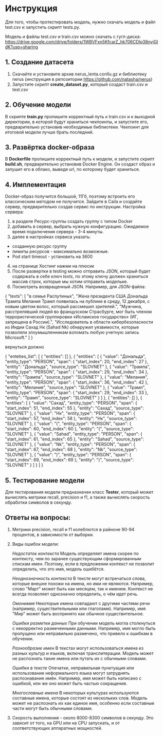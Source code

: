 # Инструкция

Для того, чтобы протестировать модель, нужно скачать модель и файл test.csv и запустить скрипт tests.py.

Модель и файлы test.csv и train.csv можно скачать с гугл-диска: https://drive.google.com/drive/folders/1WBVFxn5KfcarZ_hk706CDlp38nyjGIdK?usp=sharing

## 1. Создание датасета

1. Скачайте и установите архив nerus_lenta.conllu.gz и библиотеку nerus (инструкция в репозитории https://github.com/natasha/nerus)
2. Запустите скрипт **create_dataset.py**, который создаст train.csv и test.csv

## 2. Обучение модели

В скрипте **train.py** пропишите корректный путь к train.csv и к выходной директории, в которой будут храниться чекпоинты, и запустите его, предварительно установив необходимые библиотеки. Чекпоинт для итоговой модели лучше брать последний.

## 3. Развёртка docker-образа

В **Dockerfile** пропишите корректный путь к модели, и запустите скрипт **build.sh**, предварительно установив Docker Engine. Он создаст образ и запушит его в облако, выведя url, по которому будет храниться.

## 4. Имплементация

Docker-образ получится большой, 11Гб, поэтому встроить его классическим методом не получится. Зайдите в Caila и создайте сервер, предварительно создав сервис по инструкции. Настройка сервера:

1. в разделе Ресурс-группы создать группу с типом Docker
2. добавить в сервер, выбрать нужную конфигурацию. Ожидаемое время подключения сервера - 3-4 минуты.
3. далее в настройках сервиса указать:
- созданную ресурс группу
- лимиты ресурсов - максимально возможные.
- Pod start timeout - установить на 3600
4. на странице Хостинг нажми на плюсик
5. После развертки в testing можно отправить JSON, который будет содержать в себе ключ *texts*, по этому ключу должен храниться массив строк, которые мы хотим отправить модельке.
6. Посмотреть возвращенный JSON. Например, для JSON-файла:

{
    "texts": [
        "в семье Распутиных",
        "Жена президента США Дональда Трампа Мелания Трамп появилась на публике в среду, 12 декабря, с новым цветом волос, который рассмешил зрителей.",
        "Мужчина, расстрелявший людей во французском Страсбурге, мог быть членом террористической группировки «Исламское государство» (ИГ, запрещена в России).",
        "Исследователь в области кибербезопасности из Индии Сахад Нк (Sahad Nk) обнаружил уязвимости, которые позволяли злоумышленникам взломать любую учетную запись Microsoft."
    ]
}

вернуться должно 

{
    "enteties_list": [
        {
            "entities": []
        },
        {
            "entities": [
                {
                    "value": "Дональда",
                    "entity_type": "PERSON",
                    "span": {
                        "start_index": 20,
                        "end_index": 27
                    },
                    "entity": "Дональда",
                    "source_type": "SLOVNET"
                },
                {
                    "value": "Трампа",
                    "entity_type": "PERSON",
                    "span": {
                        "start_index": 29,
                        "end_index": 34
                    },
                    "entity": "Трампа",
                    "source_type": "SLOVNET"
                },
                {
                    "value": "Мелания",
                    "entity_type": "PERSON",
                    "span": {
                        "start_index": 36,
                        "end_index": 42
                    },
                    "entity": "Мелания",
                    "source_type": "SLOVNET"
                },
                {
                    "value": "Трамп",
                    "entity_type": "PERSON",
                    "span": {
                        "start_index": 29,
                        "end_index": 33
                    },
                    "entity": "Трамп",
                    "source_type": "SLOVNET"
                }
            ]
        },
        {
            "entities": []
        },
        {
            "entities": [
                {
                    "value": "Сахад",
                    "entity_type": "PERSON",
                    "span": {
                        "start_index": 51,
                        "end_index": 55
                    },
                    "entity": "Сахад",
                    "source_type": "SLOVNET"
                },
                {
                    "value": "Нк",
                    "entity_type": "PERSON",
                    "span": {
                        "start_index": 57,
                        "end_index": 58
                    },
                    "entity": "Нк",
                    "source_type": "SLOVNET"
                },
                {
                    "value": "(",
                    "entity_type": "PERSON",
                    "span": {
                        "start_index": 60,
                        "end_index": 60
                    },
                    "entity": "(",
                    "source_type": "SLOVNET"
                },
                {
                    "value": "Sahad",
                    "entity_type": "PERSON",
                    "span": {
                        "start_index": 61,
                        "end_index": 65
                    },
                    "entity": "Sahad",
                    "source_type": "SLOVNET"
                },
                {
                    "value": "Nk",
                    "entity_type": "PERSON",
                    "span": {
                        "start_index": 67,
                        "end_index": 68
                    },
                    "entity": "Nk",
                    "source_type": "SLOVNET"
                },
                {
                    "value": ")",
                    "entity_type": "PERSON",
                    "span": {
                        "start_index": 69,
                        "end_index": 69
                    },
                    "entity": ")",
                    "source_type": "SLOVNET"
                }
            ]
        }
    ]
}


## 5. Тестирование модели

Для тестирования модели предназначен класс **Tester**, который может вычислять метрики recall, precision и f1, а также вычислять скорость обработки символов в секунду.

## Ответы на вопросы:

1. Метрики precision, recall и f1 колеблются в райноне 90-94 процентов, в зависимости от выборки.
2. Виды ошибок модели:

    *Недостаток контекста*
    Модель определяет имена скорее по контексту, чем по заранее существующим сформированным спискам имен. Поэтому, если в предложении контекст не позволит определить, что это имя, модель ошибётся.

    *Неоднозначность контекста*
    В тексте могут встречаться слова, которые внешне похожи на имена, но ими не являются. Например, слово "Март" может быть как месяцем, так и именем. Контекст не всегда позволяет однозначно определить, о чём идет речь.

    *Омонимия*
    Некоторые имена совпадают с другими частями речи (например, существительными или глаголами). Например, имя "Мир" может быть воспринято как обычное существительное.

    *Ошибки разметки данных*
    При обучении модель могла столкнуться с некорректно размеченными данными. Например, имя могло быть пропущено или неправильно размечено, что привело к ошибкам в обучении.

    *Разнообразие имен*
    В текстах могут использоваться имена из разных культур и языков, включая транслитерации. Модель может не распознать такие имена или путать их с обычными словами.

    *Ошибки в тексте*
    Опечатки, неправильная пунктуация или использование неформального языка могут затруднять распознавание имён. Например, имя может быть написано с ошибкой, или же оно может быть частью сокращения.

    *Многословные имена*
    В некоторых культурах используются составные имена, которые состоят из нескольких слов. Модель может не распознать их как единое имя, особенно если составные части могут быть обычными словами.

3. Скорость выполнения - около 8000-8300 символов в секунду. Это зависит от того, на GPU или на CPU запускать, и от соответствующих аппаратных мощностей.

